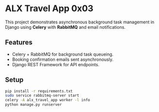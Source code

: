 # ALX Travel App 0x03

This project demonstrates asynchronous background task management in Django using **Celery** with **RabbitMQ** and email notifications.

## Features
- Celery + RabbitMQ for background task queueing.
- Booking confirmation emails sent asynchronously.
- Django REST Framework for API endpoints.

## Setup
```bash
pip install -r requirements.txt
sudo service rabbitmq-server start
celery -A alx_travel_app worker -l info
python manage.py runserver
